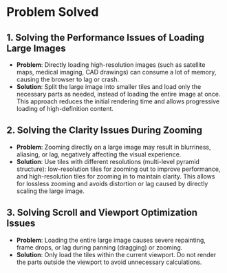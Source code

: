 # Problem Solved

## 1. Solving the Performance Issues of Loading Large Images
- **Problem**: Directly loading high-resolution images (such as satellite maps, medical imaging, CAD drawings) can consume a lot of memory, causing the browser to lag or crash.
- **Solution**: Split the large image into smaller tiles and load only the necessary parts as needed, instead of loading the entire image at once.
This approach reduces the initial rendering time and allows progressive loading of high-definition content.

## 2. Solving the Clarity Issues During Zooming
- **Problem**: Zooming directly on a large image may result in blurriness, aliasing, or lag, negatively affecting the visual experience.
- **Solution**: Use tiles with different resolutions (multi-level pyramid structure): low-resolution tiles for zooming out to improve performance, and high-resolution tiles for zooming in to maintain clarity. This allows for lossless zooming and avoids distortion or lag caused by directly scaling the large image.

## 3. Solving Scroll and Viewport Optimization Issues
- **Problem**: Loading the entire large image causes severe repainting, frame drops, or lag during panning (dragging) or zooming.
- **Solution**: Only load the tiles within the current viewport. Do not render the parts outside the viewport to avoid unnecessary calculations.

